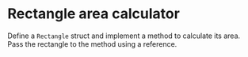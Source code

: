 # Rectangle area calculator

Define a `Rectangle` struct and implement a method to calculate its area. Pass the rectangle to the method using a reference.